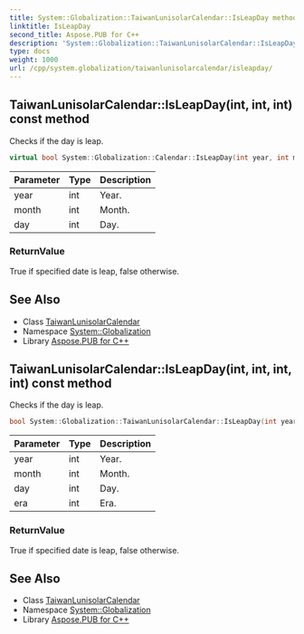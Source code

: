 ```yaml
---
title: System::Globalization::TaiwanLunisolarCalendar::IsLeapDay method
linktitle: IsLeapDay
second_title: Aspose.PUB for C++
description: 'System::Globalization::TaiwanLunisolarCalendar::IsLeapDay method. Checks if the day is leap in C++.'
type: docs
weight: 1000
url: /cpp/system.globalization/taiwanlunisolarcalendar/isleapday/
---
```

## TaiwanLunisolarCalendar::IsLeapDay(int, int, int) const method


Checks if the day is leap.

```cpp
virtual bool System::Globalization::Calendar::IsLeapDay(int year, int month, int day) const
```


| Parameter | Type | Description |
| --- | --- | --- |
| year | int | Year. |
| month | int | Month. |
| day | int | Day. |

### ReturnValue

True if specified date is leap, false otherwise.

## See Also

* Class [TaiwanLunisolarCalendar](../)
* Namespace [System::Globalization](../../)
* Library [Aspose.PUB for C++](../../../)
## TaiwanLunisolarCalendar::IsLeapDay(int, int, int, int) const method


Checks if the day is leap.

```cpp
bool System::Globalization::TaiwanLunisolarCalendar::IsLeapDay(int year, int month, int day, int era) const override
```


| Parameter | Type | Description |
| --- | --- | --- |
| year | int | Year. |
| month | int | Month. |
| day | int | Day. |
| era | int | Era. |

### ReturnValue

True if specified date is leap, false otherwise.

## See Also

* Class [TaiwanLunisolarCalendar](../)
* Namespace [System::Globalization](../../)
* Library [Aspose.PUB for C++](../../../)
